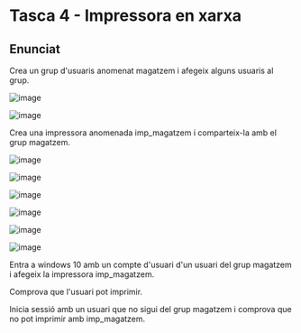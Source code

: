 # Tasca 4 - Impressora en xarxa
## Enunciat

Crea un grup d'usuaris anomenat magatzem i afegeix alguns usuaris al grup.

![image](https://github.com/user-attachments/assets/6a21fcca-235f-41d5-9685-d69db23188d9)

![image](https://github.com/user-attachments/assets/014b9e50-ea6d-454e-be9a-1940c8348e7a)


Crea una impressora anomenada imp_magatzem i comparteix-la amb el grup magatzem.

![image](https://github.com/user-attachments/assets/4e2b335a-f111-41df-8b53-a9ecbcced050)

![image](https://github.com/user-attachments/assets/61b23241-0947-429b-9332-4b3656cd3494)

![image](https://github.com/user-attachments/assets/c69dc05c-beb5-419b-916c-31daa84b3f1c)

![image](https://github.com/user-attachments/assets/7d872ef1-2450-4122-a0ed-6289113919db)

![image](https://github.com/user-attachments/assets/4b3a3d17-09ff-4e9f-a329-bd2057ada7f7)

![image](https://github.com/user-attachments/assets/1c368026-2c34-490a-96c5-9b3d674ffbb2)



Entra a windows 10 amb un compte d'usuari d'un usuari del grup magatzem i afegeix la impressora imp_magatzem.

Comprova que l'usuari pot imprimir.

Inicia sessió amb un usuari que no sigui del grup magatzem i comprova que no pot imprimir amb imp_magatzem.

